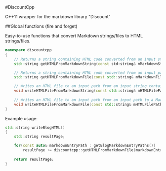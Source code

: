 #DiscountCpp

C++11 wrapper for the markdown library "Discount"

##Global functions (fire and forget)

Easy-to-use functions that convert Markdown strings/files to HTML strings/files.

```cpp
namespace discountcpp
{
	// Returns a string containing HTML code converted from an input string containing Markdown code
	std::string getHTMLFromMarkdownString(const std:string& mMarkdownString);

	// Returns a string containing HTML code converted from an input path to a Markdown file
	std::string getHTMLFromMarkdownFile(const std::string& mMarkdownFilePath);

	// Writes an HTML file to an input path from an input string containing Markdown code
	void writeHTMLFileFromMarkdownString(const std::string& mHTMLFilePath, const std::string& mMarkdownString);
		
	// Writes an HTML file to an input path from an input path to a Markdown file
	void writeHTMLFileFromMarkdownFile(const std::string& mHTMLFilePath, const std::string& mMarkdownFilePath);
}
```

Example usage:

```cpp
std::string writeBlogHTML()
{
	std::string resultPage;

	for(const auto& markdownEntryPath : getBlogMarkdownEntryPaths())	
		resultPage += discountcpp::getHTMLFromMarkdownFile(markdownEntryPath);
		
	return resultPage;
}
```